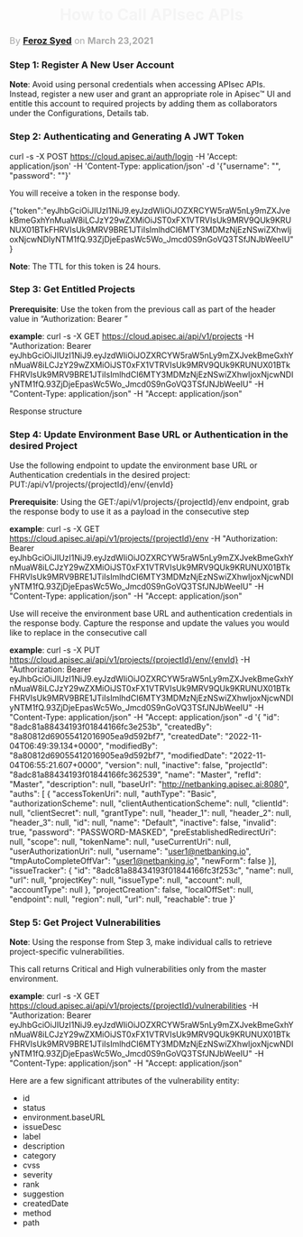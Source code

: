 <h1 align="center" style="color: #F5F5F5;"> <b> How to Call APIsec APIs </b> </h1>

<p style="text-align: left;color: 	#A9A9A9;font-size:16px;"> By <b><a href="https://github.com/fersy02">Feroz Syed</a></b> on <b>March 23,2021</b> </p> 

### **Step 1: Register A New User Account**

**Note**: Avoid using personal credentials when accessing APIsec APIs. Instead, register a new user and grant an appropriate role in Apisec™ UI and entitle this account to required projects by adding them as collaborators under the Configurations, Details tab.

### **Step 2: Authenticating and Generating A JWT Token**

curl -s -X POST https://cloud.apisec.ai/auth/login -H 'Accept: application/json' -H 'Content-Type: application/json'
-d '{"username": "", "password": ""}'

You will receive a token in the response body.

{"token":"eyJhbGciOiJIUzI1NiJ9.eyJzdWIiOiJOZXRCYW5raW5nLy9mZXJvekBmeGxhYnMuaW8iLCJzY29wZXMiOiJST0xFX1VTRVIsUk9MRV9QUk9KRUNUX01BTkFHRVIsUk9MRV9BRE1JTiIsImlhdCI6MTY3MDMzNjEzNSwiZXhwIjoxNjcwNDIyNTM1fQ.93ZjDjeEpasWc5Wo_Jmcd0S9nGoVQ3TSfJNJbWeeIU"}

**Note**: The TTL for this token is 24 hours.

### **Step 3: Get Entitled Projects**

**Prerequisite**: Use the token from the previous call as part of the header value in “Authorization: Bearer ”

**example**: curl -s -X GET https://cloud.apisec.ai/api/v1/projects -H "Authorization: Bearer eyJhbGciOiJIUzI1NiJ9.eyJzdWIiOiJOZXRCYW5raW5nLy9mZXJvekBmeGxhYnMuaW8iLCJzY29wZXMiOiJST0xFX1VTRVIsUk9MRV9QUk9KRUNUX01BTkFHRVIsUk9MRV9BRE1JTiIsImlhdCI6MTY3MDMzNjEzNSwiZXhwIjoxNjcwNDIyNTM1fQ.93ZjDjeEpasWc5Wo_Jmcd0S9nGoVQ3TSfJNJbWeeIU" -H "Content-Type: application/json" -H "Accept: application/json" 

Response structure

### **Step 4: Update Environment Base URL or Authentication in the desired Project**
Use the following endpoint to update the environment base URL or Authentication credentials in the desired project: 
  PUT:/api/v1/projects/{projectId}/env/{envId}

**Prerequisite**: 
Using the GET:/api/v1/projects/{projectId}/env endpoint, grab the response body to use it as a payload in the consecutive step

**example**: 
curl -s -X GET https://cloud.apisec.ai/api/v1/projects/{projectId}/env -H "Authorization: Bearer eyJhbGciOiJIUzI1NiJ9.eyJzdWIiOiJOZXRCYW5raW5nLy9mZXJvekBmeGxhYnMuaW8iLCJzY29wZXMiOiJST0xFX1VTRVIsUk9MRV9QUk9KRUNUX01BTkFHRVIsUk9MRV9BRE1JTiIsImlhdCI6MTY3MDMzNjEzNSwiZXhwIjoxNjcwNDIyNTM1fQ.93ZjDjeEpasWc5Wo_Jmcd0S9nGoVQ3TSfJNJbWeeIU" -H "Content-Type: application/json" -H "Accept: application/json" 

Use will receive the environment base URL and authentication credentials in the response body. Capture the response and update the values you would like to replace in the consecutive call

**example**:
curl -s -X PUT https://cloud.apisec.ai/api/v1/projects/{projectId}/env/{envId} -H "Authorization: Bearer eyJhbGciOiJIUzI1NiJ9.eyJzdWIiOiJOZXRCYW5raW5nLy9mZXJvekBmeGxhYnMuaW8iLCJzY29wZXMiOiJST0xFX1VTRVIsUk9MRV9QUk9KRUNUX01BTkFHRVIsUk9MRV9BRE1JTiIsImlhdCI6MTY3MDMzNjEzNSwiZXhwIjoxNjcwNDIyNTM1fQ.93ZjDjeEpasWc5Wo_Jmcd0S9nGoVQ3TSfJNJbWeeIU" -H "Content-Type: application/json" -H "Accept: application/json" -d '{ "id": "8adc81a88434193f01844166fc3e253b", "createdBy": "8a80812d69055412016905ea9d592bf7", "createdDate": "2022-11-04T06:49:39.134+0000", "modifiedBy": "8a80812d69055412016905ea9d592bf7", "modifiedDate": "2022-11-04T06:55:21.607+0000", "version": null, "inactive": false, "projectId": "8adc81a88434193f01844166fc362539", "name": "Master", "refId": "Master", "description": null, "baseUrl": "http://netbanking.apisec.ai:8080", "auths": [ { "accessTokenUri": null, "authType": "Basic", "authorizationScheme": null, "clientAuthenticationScheme": null, "clientId": null, "clientSecret": null, "grantType": null, "header_1": null, "header_2": null, "header_3": null, "id": null, "name": "Default", "inactive": false, "invalid": true, "password": "PASSWORD-MASKED", "preEstablishedRedirectUri": null, "scope": null, "tokenName": null, "useCurrentUri": null, "userAuthorizationUri": null, "username": "user1@netbanking.io", "tmpAutoCompleteOffVar": "user1@netbanking.io", "newForm": false }], "issueTracker": { "id": "8adc81a88434193f01844166fc3f253c", "name": null, "url": null, "projectKey": null, "issueType": null, "account": null, "accountType": null }, "projectCreation": false, "localOffSet": null, "endpoint": null, "region": null, "url": null, "reachable": true }'

### **Step 5: Get Project Vulnerabilities**

**Note**: Using the response from Step 3, make individual calls to retrieve project-specific vulnerabilities.

 This call returns Critical and High vulnerabilities only from the master environment.

**example**: curl -s -X GET https://cloud.apisec.ai/api/v1/projects/{projectId}/vulnerabilities -H "Authorization: Bearer eyJhbGciOiJIUzI1NiJ9.eyJzdWIiOiJOZXRCYW5raW5nLy9mZXJvekBmeGxhYnMuaW8iLCJzY29wZXMiOiJST0xFX1VTRVIsUk9MRV9QUk9KRUNUX01BTkFHRVIsUk9MRV9BRE1JTiIsImlhdCI6MTY3MDMzNjEzNSwiZXhwIjoxNjcwNDIyNTM1fQ.93ZjDjeEpasWc5Wo_Jmcd0S9nGoVQ3TSfJNJbWeeIU" -H "Content-Type: application/json" -H 
"Accept: application/json" 

Here are a few significant attributes of the vulnerability entity:

  - id
  - status
  - environment.baseURL
  - issueDesc
  - label
  - description
  - category
  - cvss
  - severity
  - rank
  - suggestion
  - createdDate
  - method
  - path
